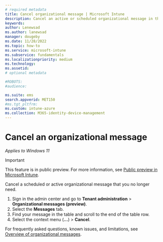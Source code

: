 ```yaml
---
# required metadata
title: Cancel organizational message | Microsoft Intune  
description: Cancel an active or scheduled organizational message in the Microsoft Endpoint Manager admin center.       
keywords:
author: Lenewsad
ms.author: lanewsad
manager: dougeby
ms.date: 11/28/2022  
ms.topic: how-to
ms.service: microsoft-intune
ms.subservice: fundamentals
ms.localizationpriority: medium
ms.technology:
ms.assetid: 
# optional metadata

#ROBOTS:
#audience:

ms.suite: ems
search.appverid: MET150
#ms.tgt_pltfrm:
ms.custom: intune-azure 
ms.collection: M365-identity-device-management
---
```


# Cancel an organizational message    

*Applies to Windows 11*  

> [!IMPORTANT]
> This feature is in public preview. For more information, see [Public preview in Microsoft Intune](../fundamentals/public-preview.md).  

Cancel a scheduled or active organizational message that you no longer need. 

1. Sign in the admin center and go to **Tenant administration** > **Organizational messages (preview)**.  
2. Select the **Messages** tab.  
3. Find your message in the table and scroll to the end of the table row.   
3. Select the context menu (**...**) > **Cancel**.   

For frequently asked questions, known issues, and limitations, see [Overview of organizational messages](organizational-messages-overview.md).  


